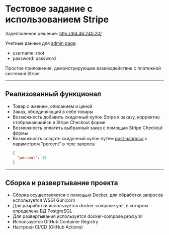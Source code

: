 # Тестовое задание с использованием Stripe

Задеплоенное решение: http://84.46.240.20/

Учетные данные для [admin page](http://84.46.240.20/admin/):

 - username: root
 - password: password

Простое приложение, демонстрирующее взаимодействие с платежной системой Stripe

---
## Реализованный функционал

- Товар с именем, описанием и ценой
- Заказ, объединяющий в себе товары
- Возможность добавить скидочный купон Stripe к заказу, корректно отображающийся в Stripe Checkout форме
- Возможность оплатить выбранный заказ с помощью Stripe Checkout формы
- Возможность создать скидочный купон путем [post-запроса](http://84.46.240.20/coupon/) с параметром "percent" в теле запроса
  ```json
  {
    "percent": 15
  }
  ```
---

## Сборка и развертывание проекта

- Сборка осуществляется с помощью Docker, для обработки запросов используется WSGI Gunicorn
- Для разработки используется docker-compose.yml, в котором определена БД PostgreSQL
- Для развертывания используется docker-compose.prod.yml
- Используется GitHub Container Registry
- Настроен CI/CD (GitHub Actions)
